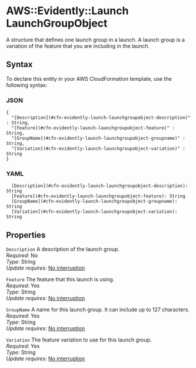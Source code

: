 # AWS::Evidently::Launch LaunchGroupObject<a name="aws-properties-evidently-launch-launchgroupobject"></a>

A structure that defines one launch group in a launch\. A launch group is a variation of the feature that you are including in the launch\.

## Syntax<a name="aws-properties-evidently-launch-launchgroupobject-syntax"></a>

To declare this entity in your AWS CloudFormation template, use the following syntax:

### JSON<a name="aws-properties-evidently-launch-launchgroupobject-syntax.json"></a>

```
{
  "[Description](#cfn-evidently-launch-launchgroupobject-description)" : String,
  "[Feature](#cfn-evidently-launch-launchgroupobject-feature)" : String,
  "[GroupName](#cfn-evidently-launch-launchgroupobject-groupname)" : String,
  "[Variation](#cfn-evidently-launch-launchgroupobject-variation)" : String
}
```

### YAML<a name="aws-properties-evidently-launch-launchgroupobject-syntax.yaml"></a>

```
  [Description](#cfn-evidently-launch-launchgroupobject-description): String
  [Feature](#cfn-evidently-launch-launchgroupobject-feature): String
  [GroupName](#cfn-evidently-launch-launchgroupobject-groupname): String
  [Variation](#cfn-evidently-launch-launchgroupobject-variation): String
```

## Properties<a name="aws-properties-evidently-launch-launchgroupobject-properties"></a>

`Description` <a name="cfn-evidently-launch-launchgroupobject-description"></a>
A description of the launch group\.  
_Required_: No  
_Type_: String  
_Update requires_: [No interruption](https://docs.aws.amazon.com/AWSCloudFormation/latest/UserGuide/using-cfn-updating-stacks-update-behaviors.html#update-no-interrupt)

`Feature` <a name="cfn-evidently-launch-launchgroupobject-feature"></a>
The feature that this launch is using\.  
_Required_: Yes  
_Type_: String  
_Update requires_: [No interruption](https://docs.aws.amazon.com/AWSCloudFormation/latest/UserGuide/using-cfn-updating-stacks-update-behaviors.html#update-no-interrupt)

`GroupName` <a name="cfn-evidently-launch-launchgroupobject-groupname"></a>
A name for this launch group\. It can include up to 127 characters\.  
_Required_: Yes  
_Type_: String  
_Update requires_: [No interruption](https://docs.aws.amazon.com/AWSCloudFormation/latest/UserGuide/using-cfn-updating-stacks-update-behaviors.html#update-no-interrupt)

`Variation` <a name="cfn-evidently-launch-launchgroupobject-variation"></a>
The feature variation to use for this launch group\.  
_Required_: Yes  
_Type_: String  
_Update requires_: [No interruption](https://docs.aws.amazon.com/AWSCloudFormation/latest/UserGuide/using-cfn-updating-stacks-update-behaviors.html#update-no-interrupt)
